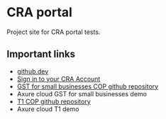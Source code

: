 # CRA portal

Project site for CRA portal tests. 

## Important links

- [github.dev](https://github.dev/cra-design/portal/blob/main/)
- [Sign in to your CRA Account](https://cra-design.github.io/portal/index.html)
- [GST for small businesses COP github repository](https://github.com/cra-design/gst-hst-business/)
- Axure cloud GST for small businesses demo
- [T1 COP github repository](https://github.com/cra-design/T1-cop/)
- Axure cloud T1 demo
